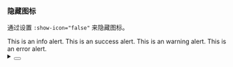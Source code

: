 ### 隐藏图标

通过设置 `:show-icon="false"` 来隐藏图标。

<div class="cell-demo vp-raw">
  <yc-row :gutter="[40, 20]">
    <yc-col :span="12">
      <yc-alert :show-icon="false">This is an info alert.</yc-alert>
    </yc-col>
    <yc-col :span="12">
      <yc-alert
        type="success"
        :show-icon="false"
        >This is an success alert.</yc-alert
      >
    </yc-col>
    <yc-col :span="12">
      <yc-alert
        type="warning"
        :show-icon="false">
        <template #title> Warning </template>
        This is an warning alert.
      </yc-alert>
    </yc-col>
    <yc-col :span="12">
      <yc-alert
        type="error"
        :show-icon="false">
        <template #title> Error </template>
        This is an error alert.
      </yc-alert>
    </yc-col>
  </yc-row>
</div>

<details>
<summary>
 <button class="code-btn"  >
    <icon-code />
 </button>
</summary>

```vue
<template>
  <yc-row :gutter="[40, 20]">
    <yc-col :span="12">
      <yc-alert :show-icon="false">This is an info alert.</yc-alert>
    </yc-col>
    <yc-col :span="12">
      <yc-alert
        type="success"
        :show-icon="false"
        >This is an success alert.</yc-alert
      >
    </yc-col>
    <yc-col :span="12">
      <yc-alert
        type="warning"
        :show-icon="false">
        <template #title> Warning </template>
        This is an warning alert.
      </yc-alert>
    </yc-col>
    <yc-col :span="12">
      <yc-alert
        type="error"
        :show-icon="false">
        <template #title> Error </template>
        This is an error alert.
      </yc-alert>
    </yc-col>
  </yc-row>
</template>
```

</details>
